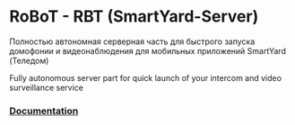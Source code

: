 # RoBoT - RBT (SmartYard-Server)
Полностью автономная серверная часть для быстрого запуска домофонии и видеонаблюдения для мобильных приложений SmartYard (Теледом)

Fully autonomous server part for quick launch of your intercom and video surveillance service

### [Documentation](install/readme.md)
